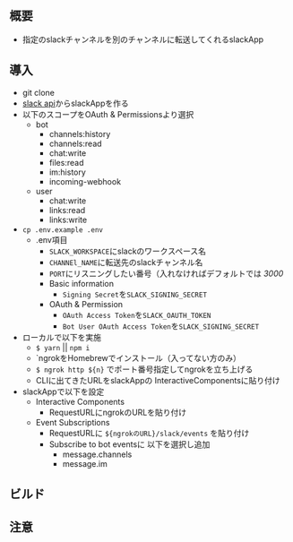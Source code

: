 ## 概要
- 指定のslackチャンネルを別のチャンネルに転送してくれるslackApp

## 導入
- git clone
- [slack api](https://api.slack.com/apps)からslackAppを作る
- 以下のスコープをOAuth & Permissionsより選択
  - bot
    - channels:history
    - channels:read
    - chat:write
    - files:read
    - im:history
    - incoming-webhook
  - user
    - chat:write
    - links:read
    - links:write
- `cp .env.example .env`
  - .env項目
    - `SLACK_WORKSPACE`にslackのワークスペース名
    - `CHANNEl_NAME`に転送先のslackチャンネル名
    - `PORT`にリスニングしたい番号（入れなければデフォルトでは _3000_ 
    - Basic information
      - `Signing Secret`を`SLACK_SIGNING_SECRET`
    - OAuth & Permission
      - `OAuth Access Token`を`SLACK_OAUTH_TOKEN`
      - `Bot User OAuth Access Token`を`SLACK_SIGNING_SECRET`
- ローカルで以下を実施
  - `$ yarn` || `npm i`
  - `ngrokをHomebrewでインストール（入ってない方のみ）
  - `$ ngrok http ${n}` でポート番号指定してngrokを立ち上げる
  - CLIに出てきたURLをslackAppの InteractiveComponentsに貼り付け
- slackAppで以下を設定
  - Interactive Components
    - RequestURLにngrokのURLを貼り付け
  - Event Subscriptions
    - RequestURLに `${ngrokのURL}/slack/events` を貼り付け
    - Subscribe to bot eventsに 以下を選択し追加
      - message.channels
      - message.im

## ビルド

## 注意


